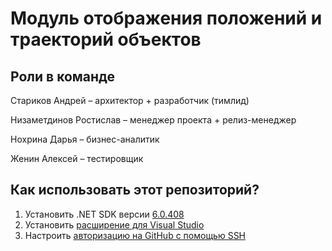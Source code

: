 # Модуль отображения положений и траекторий объектов

## Роли в команде

Стариков Андрей – архитектор + разработчик (тимлид)

Низаметдинов Ростислав – менеджер проекта + релиз-менеджер

Нохрина Дарья – бизнес-аналитик

Женин Алексей – тестировщик


## Как использовать этот репозиторий?

1. Установить .NET SDK версии [6.0.408](https://dotnet.microsoft.com/en-us/download/dotnet/6.0)
2. Установить [расширение для Visual Studio](https://marketplace.visualstudio.com/items?itemName=AvaloniaTeam.AvaloniaVS)
3. Настроить [авторизацию на GitHub с помощью SSH](https://docs.github.com/ru/get-started/getting-started-with-git/about-remote-repositories#cloning-with-ssh-urls)
